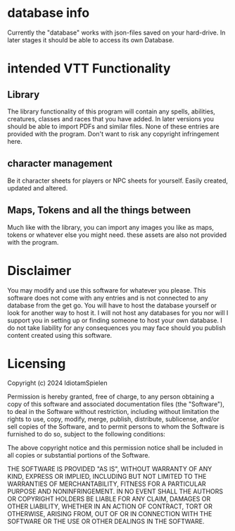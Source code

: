# database info
Currently the "database" works with json-files saved on your hard-drive. In later stages it should be able to access its own Database.

# intended VTT Functionality

## Library

The library functionality of this program will contain any spells, abilities, creatures, classes and races that you have added.
In later versions you should be able to import PDFs and similar files. None of these entries are provided with the program.
Don't want to risk any copyright infringement here.

## character management

Be it character sheets for players or NPC sheets for yourself. Easily created, updated and altered.

## Maps, Tokens and all the things between

Much like with the library, you can import any images you like as maps, tokens or whatever else you might need.
these assets are also not provided with the program.

# Disclaimer

You may modify and use this software for whatever you please.
This software does not come with any entries and is not connected to any database from the get go.
You will have to host the database yourself or look for another way to host it.
I will not host any databases for you nor will I support you in setting up or finding someone to host your own database.
I do not take liability for any consequences you may face should you publish content
created using this software.

# Licensing

Copyright (c) 2024 IdiotamSpielen

Permission is hereby granted, free of charge, to any person obtaining a copy
of this software and associated documentation files (the "Software"), to deal
in the Software without restriction, including without limitation the rights
to use, copy, modify, merge, publish, distribute, sublicense, and/or sell
copies of the Software, and to permit persons to whom the Software is
furnished to do so, subject to the following conditions:

The above copyright notice and this permission notice shall be included in all
copies or substantial portions of the Software.

THE SOFTWARE IS PROVIDED "AS IS", WITHOUT WARRANTY OF ANY KIND, EXPRESS OR
IMPLIED, INCLUDING BUT NOT LIMITED TO THE WARRANTIES OF MERCHANTABILITY,
FITNESS FOR A PARTICULAR PURPOSE AND NONINFRINGEMENT. IN NO EVENT SHALL THE
AUTHORS OR COPYRIGHT HOLDERS BE LIABLE FOR ANY CLAIM, DAMAGES OR OTHER
LIABILITY, WHETHER IN AN ACTION OF CONTRACT, TORT OR OTHERWISE, ARISING FROM,
OUT OF OR IN CONNECTION WITH THE SOFTWARE OR THE USE OR OTHER DEALINGS IN THE
SOFTWARE.